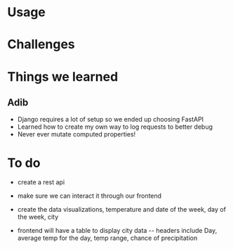 # Usage

# Challenges

# Things we learned

## Adib

- Django requires a lot of setup so we ended up choosing FastAPI
- Learned how to create my own way to log requests to better debug
- Never ever mutate computed properties!

# To do

- create a rest api
- make sure we can interact it through our frontend
- create the data visualizations, temperature and date of the week, day of the week, city

- frontend will have a table to display city data
  -- headers include Day, average temp for the day, temp range, chance of precipitation
